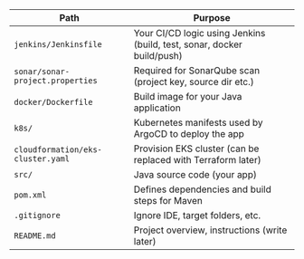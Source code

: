 | Path                              | Purpose                                                                |
| --------------------------------- | ---------------------------------------------------------------------- |
| `jenkins/Jenkinsfile`             | Your CI/CD logic using Jenkins (build, test, sonar, docker build/push) |
| `sonar/sonar-project.properties`  | Required for SonarQube scan (project key, source dir etc.)             |
| `docker/Dockerfile`               | Build image for your Java application                                  |
| `k8s/`                            | Kubernetes manifests used by ArgoCD to deploy the app                  |
| `cloudformation/eks-cluster.yaml` | Provision EKS cluster (can be replaced with Terraform later)           |
| `src/`                            | Java source code (your app)                                            |
| `pom.xml`                         | Defines dependencies and build steps for Maven                         |
| `.gitignore`                      | Ignore IDE, target folders, etc.                                       |
| `README.md`                       | Project overview, instructions (write later)                           |
